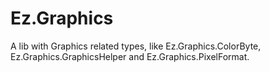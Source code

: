 # Ez.Graphics
A lib with Graphics related types, like Ez.Graphics.ColorByte, Ez.Graphics.GraphicsHelper and Ez.Graphics.PixelFormat.
